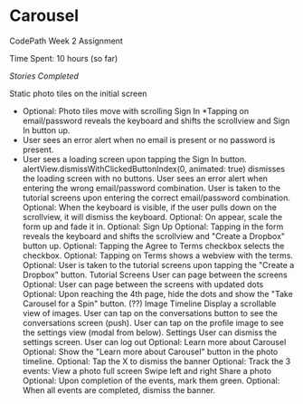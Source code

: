 # Carousel
CodePath Week 2 Assignment

Time Spent: 10 hours (so far)

*Stories Completed*

Static photo tiles on the initial screen
* Optional: Photo tiles move with scrolling
Sign In
*Tapping on email/password reveals the keyboard and shifts the scrollview and Sign In button up.
* User sees an error alert when no email is present or no password is present.
* User sees a loading screen upon tapping the Sign In button.
alertView.dismissWithClickedButtonIndex(0, animated: true) dismisses the loading screen with no buttons.
User sees an error alert when entering the wrong email/password combination.
User is taken to the tutorial screens upon entering the correct email/password combination.
Optional: When the keyboard is visible, if the user pulls down on the scrollview, it will dismiss the keyboard.
Optional: On appear, scale the form up and fade it in.
Optional: Sign Up
Optional: Tapping in the form reveals the keyboard and shifts the scrollview and "Create a Dropbox" button up.
Optional: Tapping the Agree to Terms checkbox selects the checkbox.
Optional: Tapping on Terms shows a webview with the terms.
Optional: User is taken to the tutorial screens upon tapping the "Create a Dropbox" button.
Tutorial Screens
User can page between the screens
Optional: User can page between the screens with updated dots 
Optional: Upon reaching the 4th page, hide the dots and show the "Take Carousel for a Spin" button. (??)
Image Timeline
Display a scrollable view of images.
User can tap on the conversations button to see the conversations screen (push).
User can tap on the profile image to see the settings view (modal from below).
Settings
User can dismiss the settings screen.
User can log out
Optional: Learn more about Carousel
Optional: Show the "Learn more about Carousel" button in the photo timeline.
Optional: Tap the X to dismiss the banner
Optional: Track the 3 events:
View a photo full screen
Swipe left and right
Share a photo
Optional: Upon completion of the events, mark them green.
Optional: When all events are completed, dismiss the banner.
